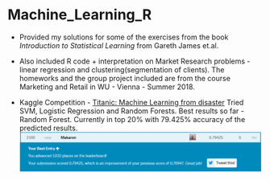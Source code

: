 # Machine_Learning_R

* Provided my solutions for some of the exercises from the book *Introduction to Statistical Learning* from Gareth James et.al.

* Also included R code + interpretation on Market Research problems - linear regression and clustering(segmentation of clients). The homeworks and the group project included are from the course Marketing and Retail in WU - Vienna - Summer 2018.

* Kaggle Competition - [Titanic: Machine Learning from disaster](https://www.kaggle.com/c/titanic)
Tried SVM, Logistic Regression and Random Forests. Best results so far - Random Forest.
Currently in top 20% with 79.425% accuracy of the predicted results.
![kaggle](/kaggle_titanic2.PNG)

